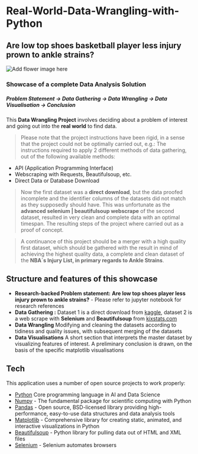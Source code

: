 # Real-World-Data-Wrangling-with-Python

## Are low top shoes basketball player less injury prown to ankle strains?

![Add flower image here](hermes-rivera-unsplash.jpg)

### Showcase of a complete Data Analysis Solution
##### Problem Statement → Data Gathering → Data Wrangling → Data Visualisation → Conclusion

This **Data Wrangling Project** involves deciding about a problem of interest and going out into the **real world** to find data.

> Please note that the project instructions have been rigid, in a sense that the project could not be optimally carried out, e.g.: The instructions required to apply 2 different methods of data gathering, out of the following available methods:

-  API (Application Programming Interface)
- Webscraping with Requests, Beautifulsoup, etc.
- Direct Data or Database Download

> Now the first dataset was a **direct download**, but the data proofed incomplete and the identifier columns of the datasets did not match as they supposedly should have. This was unfortunate as the **advanced selenium | beautifulsoup webscrape** of the second dataset, resulted in very clean and complete data with an optimal timespan. The resulting steps of the project where carried out as a proof of concept.

> A continuance of this project should be a merger with a high quality first dataset, which should be gathered with the result in mind of achieving the highest quality data, a complete and clean dataset of the **NBA´s Injury List, in primary regards to Ankle Strains**. 


## Structure and features of this showcase

- **Research-backed Problem statement:**  **Are low top shoes player less injury prown to ankle strains?** - Please refer to jupyter notebook for research references
- **Data Gathering :** Dataset 1 is a direct download from [kaggle](https://www.kaggle.com/datasets/loganlauton/nba-injury-stats-1951-2023/), dataset 2 is a web scrape with **Selenium** and **Beautifulsoup** from [kixstats.com](https://kixstats.com)
- **Data Wrangling** Modifying and cleaning the datasets according to tidiness and quality issues, with subsequent merging of the datasets
- **Data Visualisations** A short section that interprets the master dataset by visualizing features of interest. A preliminary conclusion is drawn, on the basis of the specific matplotlib visualisations

## Tech

This application uses a number of open source projects to work properly:

- [Python](https://docs.python.org/3/) Core programming language in AI and Data Science
- [Numpy](https://numpy.org) - The fundamental package for scientific computing with Python
- [Pandas](https://pandas.pydata.org/docs/index.html) - Open source, BSD-licensed library providing high-performance, easy-to-use data structures and data analysis tools
- [Matplotlib](https://matplotlib.org) - Comprehensive library for creating static, animated, and interactive visualizations in Python
- [Beautifulsoup](https://www.crummy.com/software/BeautifulSoup/bs4/doc/) - Python library for pulling data out of HTML and XML files
- [Selenium](https://www.selenium.dev) - Selenium automates browsers

